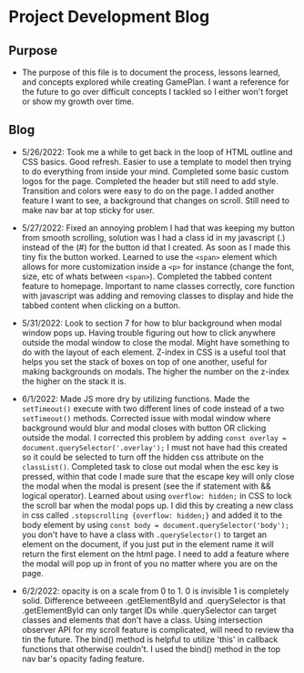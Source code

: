 # Project Development Blog

## Purpose

- The purpose of this file is to document the process, lessons learned, and concepts explored while creating GamePlan. I want a reference for the future to go over difficult concepts I tackled so I either won't forget or show my growth over time.

## Blog

- 5/26/2022: Took me a while to get back in the loop of HTML outline and CSS basics. Good refresh. Easier to use a template to model then trying to do everything from inside your mind. Completed some basic custom logos for the page. Completed the header but still need to add style. Transition and colors were easy to do on the page. I added another feature I want to see, a background that changes on scroll. Still need to make nav bar at top sticky for user.

- 5/27/2022: Fixed an annoying problem I had that was keeping my button from smooth scrolling, solution was I had a class id in my javascript (.) instead of the (#) for the button id that I created. As soon as I made this tiny fix the button worked. Learned to use the `<span>` element which allows for more customization inside a `<p>` for instance (change the font, size, etc of whats between `<span>`). Completed the tabbed content feature to homepage. Important to name classes correctly, core function with javascript was adding and removing classes to display and hide the tabbed content when clicking on a button.

- 5/31/2022: Look to section 7 for how to blur background when modal window pops up. Having trouble figuring out how to click anywhere outside the modal window to close the modal. Might have something to do with the layout of each element. Z-index in CSS is a useful tool that helps you set the stack of boxes on top of one another, useful for making backgrounds on modals. The higher the number on the z-index the higher on the stack it is.

- 6/1/2022: Made JS more dry by utilizing functions. Made the `setTimeout()` execute with two different lines of code instead of a two `setTimeout()` methods. Corrected issue with modal window where background would blur and modal closes with button OR clicking outside the modal. I corrected this problem by adding `const overlay = document.querySelector('.overlay');` I must not have had this created so it could be selected to turn off the hidden css attribute on the `classList()`. Completed task to close out modal when the esc key is pressed, within that code I made sure that the escape key will only close the modal when the modal is present (see the if statement with && logical operator). Learned about using `overflow: hidden;` in CSS to lock the scroll bar when the modal pops up. I did this by creating a new class in css called `.stopscrolling {overflow: hidden;}` and added it to the body element by using `const body = document.querySelector('body');` you don't have to have a class with `.querySelector()` to target an element on the document, if you just put in the element name it will return the first element on the html page. I need to add a feature where the modal will pop up in front of you no matter where you are on the page.

- 6/2/2022: opacity is on a scale from 0 to 1. 0 is invisible 1 is completely solid. Difference betweeen .getElementById and .querySelector is that .getElementById can only target IDs while .querySelector can target classes and elements that don't have a class. Using intersection observer API for my scroll feature is complicated, will need to review tha tin the future. The bind() method is helpful to utilize 'this' in callback functions that otherwise couldn't. I used the bind() method in the top nav bar's opacity fading feature.
